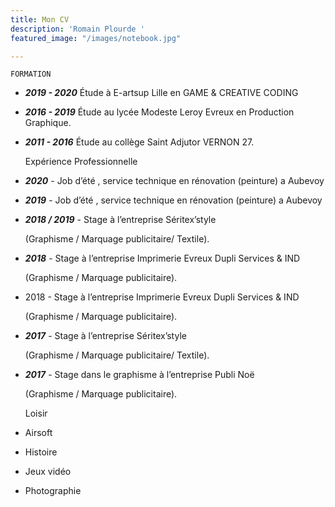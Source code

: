 ```yaml
---
title: Mon CV
description: 'Romain Plourde '
featured_image: "/images/notebook.jpg"

---
```

    FORMATION

* **_2019 - 2020_** Étude à E-artsup Lille en GAME & CREATIVE CODING


* **_2016 - 2019_** Étude au lycée Modeste Leroy Evreux en Production Graphique.
* **_2011 - 2016_** Étude au collège Saint Adjutor VERNON 27.

    Expérience Professionnelle 

* **_2020_** - Job d’été , service technique en rénovation (peinture) a Aubevoy
* **_2019_** - Job d’été , service technique en rénovation (peinture) a Aubevoy
* **_2018 / 2019_** - Stage à l’entreprise Séritex’style

  (Graphisme / Marquage publicitaire/ Textile).

* **_2018_** - Stage à l’entreprise Imprimerie Evreux Dupli Services & IND

  (Graphisme / Marquage publicitaire).

* 2018 - Stage à l’entreprise Imprimerie Evreux Dupli Services & IND

  (Graphisme / Marquage publicitaire).

* **_2017_** - Stage à l’entreprise Séritex’style

  (Graphisme / Marquage publicitaire/ Textile).

* **_2017_** - Stage dans le graphisme à l’entreprise Publi Noë

  (Graphisme / Marquage publicitaire).

    Loisir

* Airsoft


* Histoire


* Jeux vidéo


* Photographie